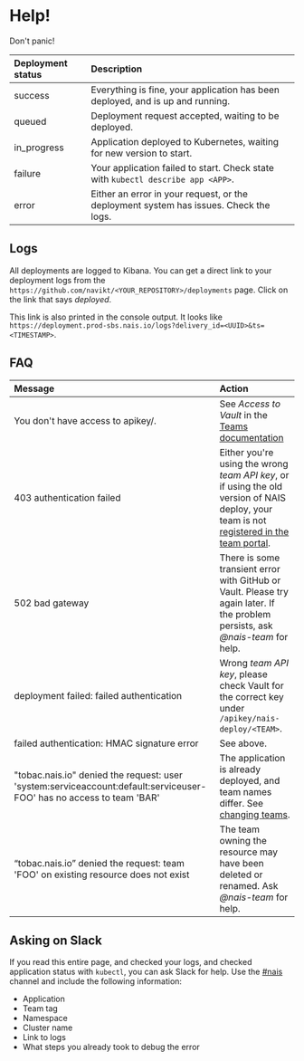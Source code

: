 # Help!

Don't panic!

| Deployment status | Description |
| :--- | :--- |
| success | Everything is fine, your application has been deployed, and is up and running. |
| queued | Deployment request accepted, waiting to be deployed. |
| in_progress | Application deployed to Kubernetes, waiting for new version to start. |
| failure | Your application failed to start. Check state with `kubectl describe app <APP>`. |
| error | Either an error in your request, or the deployment system has issues. Check the logs. |

## Logs

All deployments are logged to Kibana. You can get a direct link to your deployment logs
from the `https://github.com/navikt/<YOUR_REPOSITORY>/deployments` page.
Click on the link that says _deployed_.

This link is also printed in the console output.
It looks like `https://deployment.prod-sbs.nais.io/logs?delivery_id=<UUID>&ts=<TIMESTAMP>`.

## FAQ

| Message | Action |
| :--- | :--- |
| You don't have access to apikey/. | See _Access to Vault_ in the [Teams documentation](../basics/teams.md) |
| 403 authentication failed | Either you're using the wrong _team API key_, or if using the old version of NAIS deploy, your team is not [registered in the team portal](../basics/teams.md). |
| 502 bad gateway | There is some transient error with GitHub or Vault. Please try again later. If the problem persists, ask _@nais-team_ for help. |
| deployment failed: failed authentication | Wrong _team API key_, please check Vault for the correct key under `/apikey/nais-deploy/<TEAM>`. |
| failed authentication: HMAC signature error | See above. |
| "tobac.nais.io" denied the request: user 'system:serviceaccount:default:serviceuser-FOO' has no access to team 'BAR' | The application is already deployed, and team names differ. See [changing teams](../deployment/change-team.md). |
| “tobac.nais.io” denied the request: team 'FOO' on existing resource does not exist | The team owning the resource may have been deleted or renamed. Ask _@nais-team_ for help. |

## Asking on Slack

If you read this entire page, and checked your logs, and checked application status with `kubectl`, you can ask Slack for help.
Use the [\#nais](https://nav-it.slack.com/archives/C5KUST8N6) channel and include the following information:

* Application
* Team tag
* Namespace
* Cluster name
* Link to logs
* What steps you already took to debug the error
